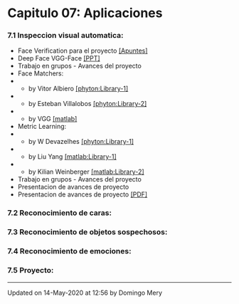 
# Capitulo 07: Aplicaciones
### 7.1 Inspeccion visual automatica:
* Face Verification para el proyecto [[Apuntes]](https://github.com/domingomery/patrones/blob/master/clases/Cap07_Aplicaciones/presentations/PAT07_FaceVerification.pdf)
* Deep Face VGG-Face [[PPT]](https://github.com/domingomery/patrones/blob/master/clases/Cap07_Aplicaciones/presentations/PAT07_DeepFace.pptx)
* Trabajo en grupos - Avances del proyecto 
* Face Matchers: 
* - by Vitor Albiero [[phyton:Library-1]](https://github.com/vitoralbiero/face_matching)
* - by Esteban Villalobos [[phyton:Library-2]](https://github.com/evd995/face_recognition_toolbox)
* - by VGG [[matlab]](http://www.vlfeat.org/matconvnet/pretrained/)
* Metric Learning: 
* - by W Devazelhes [[phyton:Library-1]](https://github.com/metric-learn/metric-learn)
* - by Liu Yang [[matlab:Library-1]](https://www.cs.cmu.edu/~liuy/distlearn.htm)
* - by Kilian Weinberger [[matlab:Library-2]](https://bitbucket.org/mlcircus/lmnn/downloads)
* Trabajo en grupos - Avances del proyecto 
* Presentacion de avances de proyecto 
* Presentacion de avances de proyecto [[PDF]](https://github.com/domingomery/patrones/blob/master/clases/Cap07_Aplicaciones/presentations/PAT07_PresentacionesProyecto.pdf)
### 7.2 Reconocimiento de caras:
### 7.3 Reconocimiento de objetos sospechosos:
### 7.4 Reconocimiento de emociones:
### 7.5 Proyecto:
---


Updated on 14-May-2020 at 12:56 by Domingo Mery
